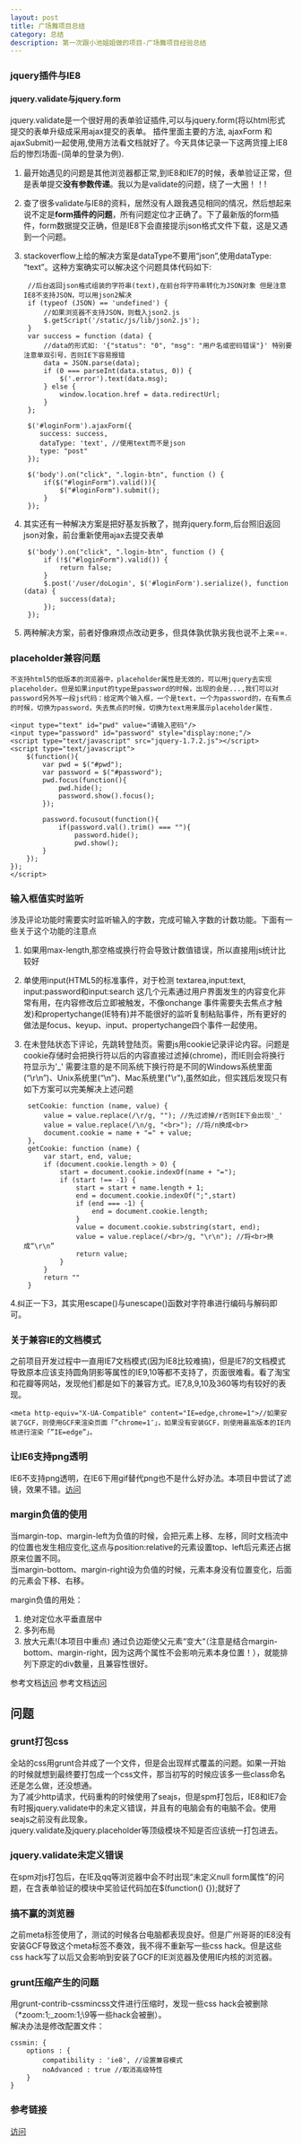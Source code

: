 ```yaml
---
layout: post
title: 广场舞项目总结
category: 总结
description: 第一次跟小池姐姐做的项目-广场舞项目经验总结
---
```



### jquery插件与IE8
#### jquery.validate与jquery.form

jquery.validate是一个很好用的表单验证插件,可以与jquery.form(将以html形式提交的表单升级成采用ajax提交的表单。 插件里面主要的方法, ajaxForm 和 ajaxSubmit)一起使用,使用方法看文档就好了。今天具体记录一下这两货撞上IE8后的惨烈场面-(简单的登录为例).

1. 最开始遇见的问题是其他浏览器都正常,到IE8和IE7的时候，表单验证正常，但是表单提交**没有参数传递**。我以为是validate的问题，绕了一大圈！！!
2. 查了很多validate与IE8的资料，居然没有人跟我遇见相同的情况，然后想起来说不定是**form插件的问题**，所有问题定位才正确了。下了最新版的form插件，form数据提交正确，但是IE8下会直接提示json格式文件下载，这是又遇到一个问题。
3. stackoverflow上给的解决方案是dataType不要用“json”,使用dataType: “text”。这种方案确实可以解决这个问题具体代码如下:

		//后台返回json格式组装的字符串(text),在前台将字符串转化为JSON对象 但是注意IE8不支持JSON，可以用json2解决
		if (typeof (JSON) == 'undefined') {
            //如果浏览器不支持JSON，则载入json2.js
            $.getScript('/static/js/lib/json2.js');
        }
		var success = function (data) {
			//data的形式如: '{"status": "0", "msg": "用户名或密码错误"}' 特别要注意单双引号，否则IE下容易报错
            data = JSON.parse(data);
            if (0 === parseInt(data.status, 0)) {
                $('.error').text(data.msg);
            } else {
                window.location.href = data.redirectUrl;
            }
        };

        $('#loginForm').ajaxForm({
           success: success,
           dataType: 'text', //使用text而不是json
           type: "post"
        });

        $('body').on("click", ".login-btn", function () {
            if($("#loginForm").valid()){
                $("#loginForm").submit();
            }
        });
        

4. 其实还有一种解决方案是把好基友拆散了，抛弃jquery.form,后台照旧返回json对象，前台重新使用ajax去提交表单
	
		$('body').on("click", ".login-btn", function () {
            if (!$("#loginForm").valid()) {
                return false;
            }
            $.post('/user/doLogin', $('#loginForm').serialize(), function (data) {
                success(data);
            });
        });
	 
5. 两种解决方案，前者好像麻烦点改动更多，但具体孰优孰劣我也说不上来==.

### placeholder兼容问题
	
	不支持html5的低版本的浏览器中，placeholder属性是无效的，可以用jquery去实现placeholder。但是如果input的type是password的时候，出现的会是...,我们可以对password另外写一段js代码：给定两个输入框，一个是text，一个为password的，在有焦点的时候，切换为password，失去焦点的时候，切换为text用来展示placeholder属性.
	
	<input type="text" id="pwd" value="请输入密码"/>
	<input type="password" id="password" style="display:none;"/>
	<script type="text/javascript" src="jquery-1.7.2.js"></script>
	<script type="text/javascript">
		$(function(){
    		var pwd = $("#pwd");
    		var password = $("#password");
    		pwd.focus(function(){
        		pwd.hide();
        		password.show().focus();
    		}); 

    		password.focusout(function(){
        		if(password.val().trim() === ""){
           			password.hide();
            		pwd.show();
        	}
   	 	});
	});
	</script>

### 输入框值实时监听
涉及评论功能时需要实时监听输入的字数，完成可输入字数的计数功能。下面有一些关于这个功能的注意点
1. 如果用max-length,那空格或换行符会导致计数值错误，所以直接用js统计比较好  
2. 单使用input(HTML5的标准事件，对于检测 textarea,input:text, input:password和input:search 这几个元素通过用户界面发生的内容变化非常有用，在内容修改后立即被触发，不像onchange 事件需要失去焦点才触发)和propertychange(IE特有)并不能很好的监听复制粘贴事件，所有更好的做法是focus、keyup、input、propertychange四个事件一起使用。  
3. 在未登陆状态下评论，先跳转登陆页。需要js用cookie记录评论内容。问题是cookie存储时会把换行符以后的内容直接过滤掉(chrome)，而IE则会将换行符显示为'_'  需要注意的是不同系统下换行符是不同的Windows系统里面(“\r\n”)、Unix系统里(“\n”)、Mac系统里("\r"),虽然如此，但实践后发现只有如下方案可以完美解决上述问题
	
		setCookie: function (name, value) {
            value = value.replace(/\r/g, ""); //先过滤掉/r否则IE下会出现'_'
            value = value.replace(/\n/g, "<br>"); //将/n换成<br>
            document.cookie = name + "=" + value;
        },
        getCookie: function (name) {
            var start, end, value;
            if (document.cookie.length > 0) {
                start = document.cookie.indexOf(name + "=");
                if (start !== -1) {
                    start = start + name.length + 1;
                    end = document.cookie.indexOf(";",start)
                    if (end === -1) {
                        end = document.cookie.length;
                    }
                    value = document.cookie.substring(start, end);
                    value = value.replace(/<br>/g, "\r\n"); //将<br>换成“\r\n”
                    return value;
                }
            }
            return ""
        }

4.纠正一下3，其实用escape()与unescape()函数对字符串进行编码与解码即可。

### 关于兼容IE的文档模式
之前项目开发过程中一直用IE7文档模式(因为IE8比较难搞)，但是IE7的文档模式导致原本应该支持圆角阴影等属性的IE9,10等都不支持了，页面很难看。看了淘宝和花瓣等网站，发现他们都是如下的兼容方式。IE7,8,9,10及360等均有较好的表现。
	
	<meta http-equiv="X-UA-Compatible" content="IE=edge,chrome=1">//如果安装了GCF，则使用GCF来渲染页面「”chrome=1″」，如果没有安装GCF，则使用最高版本的IE内核进行渲染「”IE=edge”」。
	
### 让IE6支持png透明
IE6不支持png透明，在IE6下用gif替代png也不是什么好办法。本项目中尝试了滤镜，效果不错。[访问](http://www.w3cfuns.com/thread-297-1-1.html)

### margin负值的使用
当margin-top、margin-left为负值的时候，会把元素上移、左移，同时文档流中的位置也发生相应变化,这点与position:relative的元素设置top、left后元素还占据原来位置不同。  
当margin-bottom、margin-right设为负值的时候，元素本身没有位置变化，后面的元素会下移、右移。

margin负值的用处：
1. 绝对定位水平垂直居中
2. 多列布局
3. 放大元素!(本项目中重点) 通过负边距使父元素“变大“（注意是结合margin-bottom、margin-right，因为这两个属性不会影响元素本身位置！），就能排列下原定的div数量，且兼容性很好。


参考文档[访问](http://www.cnblogs.com/2050/archive/2012/08/13/2636467.html)
参考文档[访问](http://www.cnblogs.com/dolphinX/p/4071725.html)
## 问题
### grunt打包css
全站的css用grunt合并成了一个文件，但是会出现样式覆盖的问题。如果一开始的时候就想到最终要打包成一个css文件，那当初写的时候应该多一些class命名还是怎么做，还没想通。  
为了减少http请求，代码重构的时候使用了seajs，但是spm打包后，IE8和IE7会有时报jquery.validate中的未定义错误，并且有的电脑会有的电脑不会。使用seajs之前没有此现象。  
jquery.validate及jquery.placeholder等顶级模块不知是否应该统一打包进去。

### jquery.validate未定义错误
在spm对js打包后，在IE及qq等浏览器中会不时出现“未定义null form属性”的问题，在含表单验证的模块中奖验证代码加在$(function() {});就好了

### 搞不赢的浏览器
之前meta标签使用了<meta http-equiv="X-UA-Compatible" content="IE=edge,chrome=1">，测试的时候各台电脑都表现良好。但是广州哥哥的IE8没有安装GCF导致这个meta标签不奏效，我不得不重新写一些css hack。但是这些css hack写了以后又会影响到安装了GCF的IE浏览器及使用IE内核的浏览器。

### grunt压缩产生的问题
用grunt-contrib-cssmincss文件进行压缩时，发现一些css hack会被删除（*zoom:1;_zoom:1;\9等一些hack会被删）。  
解决办法是修改配置文件：
	
	cssmin: { 
    	options : { 
        	compatibility : 'ie8', //设置兼容模式 
        	noAdvanced : true //取消高级特性 
    	}
    }
	
	


### 参考链接
[访问](http://www.cnblogs.com/lhb25/archive/2012/11/30/oninput-and-onpropertychange-event-for-input.html)
	 
	
